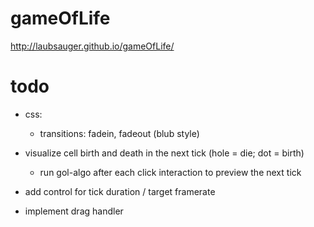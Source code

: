 # gameOfLife
http://laubsauger.github.io/gameOfLife/


# todo

- css:
    - transitions: fadein, fadeout (blub style)

- visualize cell birth and death in the next tick (hole = die; dot = birth)
    - run gol-algo after each click interaction to preview the next tick 
- add control for tick duration / target framerate
- implement drag handler